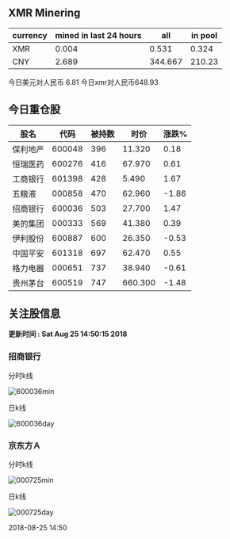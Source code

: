 ## XMR Minering

|currency|mined in last 24 hours|all|in pool|
|---|---|---|---|
|XMR|0.004|0.531|0.324|
|CNY|2.689|344.667|210.23|

今日美元对人民币 6.81	今日xmr对人民币648.93


## 今日重仓股 

|股名|代码|被持数|时价|涨跌%|
|---|---|---|---|---|
|保利地产|600048|396|11.320|0.18|
|恒瑞医药|600276|416|67.970|0.61|
|工商银行|601398|428|5.490|1.67|
|五粮液|000858|470|62.960|-1.86|
|招商银行|600036|503|27.700|1.47|
|美的集团|000333|569|41.380|0.39|
|伊利股份|600887|600|26.350|-0.53|
|中国平安|601318|697|62.470|0.55|
|格力电器|000651|737|38.940|-0.61|
|贵州茅台|600519|747|660.300|-1.48|

## 关注股信息
**更新时间 : Sat Aug 25 14:50:15 2018**
### 招商银行 
分时k线

![600036min](http://image.sinajs.cn/newchart/min/n/sh600036.gif)

日k线

![600036day](http://image.sinajs.cn/newchart/daily/n/sh600036.gif)

### 京东方Ａ 
分时k线

![000725min](http://image.sinajs.cn/newchart/min/n/sz000725.gif)

日k线

![000725day](http://image.sinajs.cn/newchart/daily/n/sz000725.gif)

2018-08-25 14:50